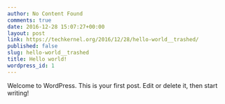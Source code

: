 ```yaml
---
author: No Content Found
comments: true
date: 2016-12-28 15:07:27+00:00
layout: post
link: https://techkernel.org/2016/12/28/hello-world__trashed/
published: false
slug: hello-world__trashed
title: Hello world!
wordpress_id: 1
---
```


Welcome to WordPress. This is your first post. Edit or delete it, then start writing!
